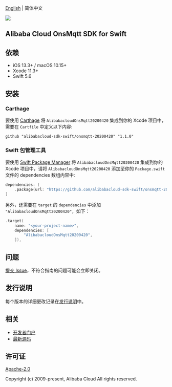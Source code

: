 [English](README.md) | 简体中文

![](https://aliyunsdk-pages.alicdn.com/icons/AlibabaCloud.svg)

## Alibaba Cloud OnsMqtt SDK for Swift

## 依赖

- iOS 13.3+ / macOS 10.15+
- Xcode 11.3+
- Swift 5.6

## 安装

### Carthage

要使用 [Carthage](https://github.com/Carthage/Carthage) 将 `AlibabacloudOnsMqtt20200420` 集成到你的 Xcode 项目中，需要在 `Cartfile` 中定义以下内容:

```ogdl
github "alibabacloud-sdk-swift/onsmqtt-20200420" "1.1.0"
```

### Swift 包管理工具

要使用 [Swift Package Manager](https://swift.org/package-manager/) 将 `AlibabacloudOnsMqtt20200420` 集成到你的 Xcode 项目中，请将 `AlibabacloudOnsMqtt20200420` 添加至你的 `Package.swift` 文件的 dependencies 数组内容中:

```swift
dependencies: [
    .package(url: "https://github.com/alibabacloud-sdk-swift/onsmqtt-20200420.git", from: "1.1.0")
]
```

另外，还需要在 `target` 的 `dependencies` 中添加 `"AlibabacloudOnsMqtt20200420"`，如下：

```swift
.target(
    name: "<your-project-name>",
    dependencies: [
        "AlibabacloudOnsMqtt20200420",
    ]),
```

## 问题

[提交 Issue](https://github.com/alibabacloud-sdk-swift/onsmqtt-20200420/issues/new)，不符合指南的问题可能会立即关闭。

## 发行说明

每个版本的详细更改记录在[发行说明](./ChangeLog.txt)中。

## 相关

* [开发者门户](https://next.api.aliyun.com/home)
* [最新源码](https://github.com/alibabacloud-sdk-swift/onsmqtt-20200420)

## 许可证

[Apache-2.0](http://www.apache.org/licenses/LICENSE-2.0)

Copyright (c) 2009-present, Alibaba Cloud All rights reserved.
